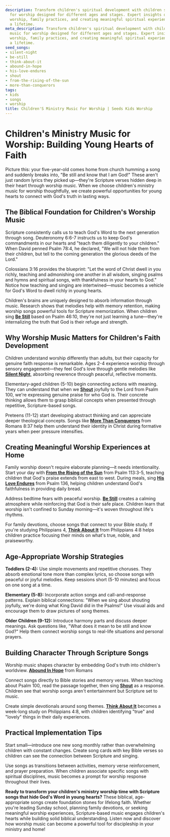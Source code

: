 ```yaml
---
description: Transform children's spiritual development with children s ministry music
  for worship designed for different ages and stages. Expert insights on reverent
  worship, family practices, and creating meaningful spiritual experiences that last
  a lifetime.
meta_description: Transform children's spiritual development with children s ministry
  music for worship designed for different ages and stages. Expert insights on reverent
  worship, family practices, and creating meaningful spiritual experiences that last
  a lifetime.
seed_songs:
- silent-night
- be-still
- think-about-it
- abound-in-hope
- his-love-endures
- shout
- from-the-rising-of-the-sun
- more-than-conquerors
tags:
- kids
- songs
- worship
title: Children'S Ministry Music For Worship | Seeds Kids Worship
---
```

# Children's Ministry Music for Worship: Building Young Hearts of Faith

Picture this: your five-year-old comes home from church humming a song and suddenly breaks into, "Be still and know that I am God!" These aren't just random lyrics they picked up—they're Scripture verses hidden deep in their heart through worship music. When we choose children's ministry music for worship thoughtfully, we create powerful opportunities for young hearts to connect with God's truth in lasting ways.

## The Biblical Foundation for Children's Worship Music

Scripture consistently calls us to teach God's Word to the next generation through song. Deuteronomy 6:6-7 instructs us to keep God's commandments in our hearts and "teach them diligently to your children." When David penned Psalm 78:4, he declared, "We will not hide them from their children, but tell to the coming generation the glorious deeds of the Lord."

Colossians 3:16 provides the blueprint: "Let the word of Christ dwell in you richly, teaching and admonishing one another in all wisdom, singing psalms and hymns and spiritual songs, with thankfulness in your hearts to God." Notice how teaching and singing are intertwined—music becomes a vehicle for God's Word to dwell richly in young hearts.

Children's brains are uniquely designed to absorb information through music. Research shows that melodies help with memory retention, making worship songs powerful tools for Scripture memorization. When children sing **[Be Still](https://seedskidsworship.com/product/seeds-of-praise-vol-3/)** based on Psalm 46:10, they're not just learning a tune—they're internalizing the truth that God is their refuge and strength.

## Why Worship Music Matters for Children's Faith Development

Children understand worship differently than adults, but their capacity for genuine faith response is remarkable. Ages 2-4 experience worship through sensory engagement—they feel God's love through gentle melodies like **[Silent Night](https://seedskidsworship.com/product/silent-night-2/)**, absorbing reverence through peaceful, reflective moments.

Elementary-aged children (5-10) begin connecting actions with meaning. They can understand that when we **[Shout](https://seedskidsworship.com/product/shout-psalm-1001-3/)** joyfully to the Lord from Psalm 100, we're expressing genuine praise for who God is. Their concrete thinking allows them to grasp biblical concepts when presented through repetitive, Scripture-based songs.

Preteens (11-12) start developing abstract thinking and can appreciate deeper theological concepts. Songs like **[More Than Conquerors](https://seedskidsworship.com/product/more-than-conquerors-romans-837/)** from Romans 8:37 help them understand their identity in Christ during formative years when peer pressure intensifies.

## Creating Meaningful Worship Experiences at Home

Family worship doesn't require elaborate planning—it needs intentionality. Start your day with **[From the Rising of the Sun](https://seedskidsworship.com/product/from-the-rising-of-the-sun-psalm-1133-5/)** from Psalm 113:3-5, teaching children that God's praise extends from east to west. During meals, sing **[His Love Endures](https://seedskidsworship.com/product/his-love-endures-psalm-1361-6-26/)** from Psalm 136, helping children understand God's faithfulness in providing daily bread.

Address bedtime fears with peaceful worship. **[Be Still](https://seedskidsworship.com/product/seeds-of-praise-vol-3/)** creates a calming atmosphere while reinforcing that God is their safe place. Children learn that worship isn't confined to Sunday morning—it's woven throughout life's rhythms.

For family devotions, choose songs that connect to your Bible study. If you're studying Philippians 4, **[Think About It](https://seedskidsworship.com/product/think-about-it-philippians-48/)** from Philippians 4:8 helps children practice focusing their minds on what's true, noble, and praiseworthy.

## Age-Appropriate Worship Strategies

**Toddlers (2-4):** Use simple movements and repetitive choruses. They absorb emotional tone more than complex lyrics, so choose songs with peaceful or joyful melodies. Keep sessions short (5-10 minutes) and focus on one song at a time.

**Elementary (5-8):** Incorporate action songs and call-and-response patterns. Explain biblical connections: "When we sing about shouting joyfully, we're doing what King David did in the Psalms!" Use visual aids and encourage them to draw pictures of song themes.

**Older Children (9-12):** Introduce harmony parts and discuss deeper meanings. Ask questions like, "What does it mean to be still and know God?" Help them connect worship songs to real-life situations and personal prayers.

## Building Character Through Scripture Songs

Worship music shapes character by embedding God's truth into children's worldview. **[Abound In Hope](https://seedskidsworship.com/product/abound-in-hope-romans-1513/)** from Romans

Connect songs directly to Bible stories and memory verses. When teaching about Psalm 100, read the passage together, then sing **[Shout](https://seedskidsworship.com/product/shout-psalm-1001-3/)** as a response. Children see that worship songs aren't entertainment but Scripture set to music.

Create simple devotionals around song themes. **[Think About It](https://seedskidsworship.com/product/think-about-it-philippians-48/)** becomes a week-long study on Philippians 4:8, with children identifying "true" and "lovely" things in their daily experiences.

## Practical Implementation Tips

Start small—introduce one new song monthly rather than overwhelming children with constant changes. Create song cards with key Bible verses so children can see the connection between Scripture and singing.

Use songs as transitions between activities, memory verse reinforcement, and prayer preparation. When children associate specific songs with spiritual disciplines, music becomes a prompt for worship response throughout their lives.

**Ready to transform your children's ministry worship time with Scripture songs that hide God's Word in young hearts?** These biblical, age-appropriate songs create foundation stones for lifelong faith. Whether you're leading Sunday school, planning family devotions, or seeking meaningful worship experiences, Scripture-based music engages children's hearts while building solid biblical understanding. Listen now and discover how worship music can become a powerful tool for discipleship in your ministry and home!

<script type="application/ld+json">
{
  "@context": "https://schema.org",
  "@type": "Article",
  "headline": "Children S Ministry Music For Worship",
  "author": {
    "@type": "Organization",
    "name": "Seeds Kids Worship"
  },
  "publisher": {
    "@type": "Organization",
    "name": "Seeds Kids Worship",
    "logo": {
      "@type": "ImageObject",
      "url": "https://seedskidsworship.com/logo.png"
    }
  },
  "datePublished": "2025-09-03T20:06:31.161046",
  "dateModified": "2025-09-03T20:06:31.161060",
  "description": "Transform children's spiritual development with children s ministry music for worship designed for different ages and stages. Expert insights on reverent worshi",
  "mainEntityOfPage": {
    "@type": "WebPage",
    "@id": "https://seedskidsworship.com/activities/children-s-ministry-music-for-worship/"
  }
}
</script>

<script type="application/ld+json">
{
  "@context": "https://schema.org",
  "@type": "Product",
  "name": "Silent Night",
  "description": "Gentle traditional Christmas carol arranged for children's worship and reflection",
  "url": "https://seedskidsworship.com/product/silent-night-2/",
  "brand": {
    "@type": "Brand",
    "name": "Seeds Kids Worship"
  },
  "category": "Children's Christian Music",
  "album": "Joyful (traditional carol)"
}
</script>

<script type="application/ld+json">
{
  "@context": "https://schema.org",
  "@type": "Product",
  "name": "Be Still",
  "description": "Peaceful worship song for meditation and quietness encouraging children to be still and know God",
  "url": "https://seedskidsworship.com/product/seeds-of-praise-vol-3/",
  "brand": {
    "@type": "Brand",
    "name": "Seeds Kids Worship"
  },
  "category": "Children's Christian Music",
  "album": "Seeds of Praise / Lullabies"
}
</script>

<script type="application/ld+json">
{
  "@context": "https://schema.org",
  "@type": "Product",
  "name": "Think About It",
  "description": "Thoughtful song about focusing on what is true, noble, and praiseworthy from Philippians 4:8",
  "url": "https://seedskidsworship.com/product/think-about-it-philippians-48/",
  "brand": {
    "@type": "Brand",
    "name": "Seeds Kids Worship"
  },
  "category": "Children's Christian Music",
  "album": "The Power of Encouragement"
}
</script>

<script type="application/ld+json">
{
  "@context": "https://schema.org",
  "@type": "Product",
  "name": "Abound In Hope",
  "description": "Uplifting song about being filled with joy and peace through the power of the Holy Spirit",
  "url": "https://seedskidsworship.com/product/abound-in-hope-romans-1513/",
  "brand": {
    "@type": "Brand",
    "name": "Seeds Kids Worship"
  },
  "category": "Children
